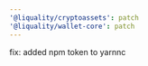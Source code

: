 ```yaml
---
'@liquality/cryptoassets': patch
'@liquality/wallet-core': patch
---
```


fix: added npm token to yarnnc
